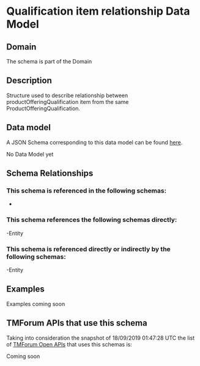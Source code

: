 # Qualification item relationship Data Model

## Domain

The  schema is part of the  Domain

## Description

Structure used to describe relationship between productOfferingQualification item from the same ProductOfferingQualification.

## Data model

A JSON Schema corresponding to this data model can be found
[here](https://github.com/tmforum-rand/schemas/blob/master/Product/QualificationItemRelationship.schema.json).

No Data Model yet

## Schema Relationships

### This schema is referenced in the following schemas:

-

### This schema references the following schemas directly:

-Entity

### This schema is referenced directly or indirectly by the following schemas:

-Entity



## Examples

Examples coming soon

## TMForum APIs that use this schema

Taking into consideration the snapshot of 18/09/2019 01:47:28 UTC the list of [TMForum Open APIs](https://www.tmforum.org/open-apis/) that uses this schemas is:

Coming soon